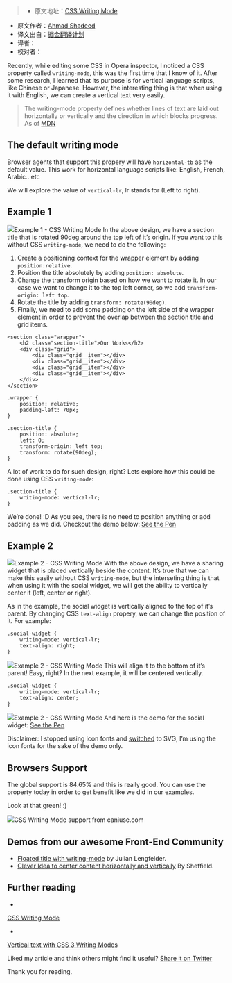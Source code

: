 > * 原文地址：[CSS Writing Mode](https://ishadeed.com/article/css-writing-mode/)
* 原文作者：[Ahmad Shadeed](https://www.twitter.com/shadeed9)
* 译文出自：[掘金翻译计划](https://github.com/xitu/gold-miner)
* 译者： 
* 校对者： 

Recently, while editing some CSS in Opera inspector, I noticed a CSS property called `writing-mode`, this was the first time that I know of it. After some research, I learned that its purpose is for vertical language scripts, like Chinese or Japanese. However, the interesting thing is that when using it with English, we can create a vertical text very easily.

> The writing-mode property defines whether lines of text are laid out horizontally or vertically and the direction in which blocks progress. As of [MDN](https://developer.mozilla.org/en/docs/Web/CSS/writing-mode)

## The default writing mode

Browser agents that support this propery will have `horizontal-tb` as the default value. This work for horizontal language scripts like: English, French, Arabic.. etc

We will explore the value of `vertical-lr`, lr stands for (Left to right).

## Example 1
![](https://ishadeed.com/assets/writing-mode/example1.png)Example 1 - CSS Writing Mode
In the above design, we have a section title that is rotated 90deg around the top left of it’s origin. If you want to this without CSS `writing-mode`, we need to do the following: 

1. Create a positioning context for the wrapper element by adding `position:relative`.
2. Position the title absolutely by adding `position: absolute`. 
3. Change the transform origin based on how we want to rotate it. In our case we want to change it to the top left corner, so we add `transform-origin: left top`.
4. Rotate the title by adding `transform: rotate(90deg)`.
5. Finally, we need to add some padding on the left side of the wrapper element in order to prevent the overlap between the section title and grid items.

```
<section class="wrapper">
    <h2 class="section-title">Our Works</h2>  
    <div class="grid">
        <div class="grid__item"></div>
        <div class="grid__item"></div>
        <div class="grid__item"></div>
        <div class="grid__item"></div>
    </div>
</section>
```

    .wrapper {
        position: relative;
        padding-left: 70px;
    }
    
    .section-title {
        position: absolute;
        left: 0;
        transform-origin: left top;
        transform: rotate(90deg);
    }

A lot of work to do for such design, right? Lets explore how this could be done using CSS `writing-mode`:

    .section-title {
        writing-mode: vertical-lr;
    }

We’re done! :D As you see, there is no need to position anything or add padding as we did. Checkout the demo below:
[See the Pen](http://codepen.io/shadeed/pen/13edb031a3d18f30ce22360562039b5e/)

## Example 2
![](https://ishadeed.com/assets/writing-mode/example2.png)Example 2 - CSS Writing Mode
With the above design, we have a sharing widget that is placed vertically beside the content. It’s true that we can make this easily without CSS `writing-mode`, but the interseting thing is that when using it with the social widget, we will get the ability to vertically center it (left, center or right). 

As in the example, the social widget is vertically aligned to the top of it’s parent. By changing CSS `text-align` propery, we can change the position of it. For example:

    .social-widget {
        writing-mode: vertical-lr;
        text-align: right;
    }

![](https://ishadeed.com/assets/writing-mode/example2-2.png)Example 2 - CSS Writing Mode
This will align it to the bottom of it’s parent! Easy, right? In the next example, it will be centered vertically.

    .social-widget {
        writing-mode: vertical-lr;
        text-align: center;
    }

![](https://ishadeed.com/assets/writing-mode/example2-3.png)Example 2 - CSS Writing Mode
And here is the demo for the social widget:
[See the Pen](http://codepen.io/shadeed/pen/8a7e787c90e25ca3b03fa4c688aab303/)

Disclaimer: I stopped using icon fonts and [switched](https://ishadeed.com/article/using-svg-icons/) to SVG, I’m using the icon fonts for the sake of the demo only.

## Browsers Support

The global support is 84.65% and this is really good. You can use the property today in order to get benefit like we did in our examples.

Look at that green! :)

![](https://ishadeed.com/assets/writing-mode/caniuse-support.jpg)CSS Writing Mode support from caniuse.com

## Demos from our awesome Front-End Community

- [Floated title with writing-mode](http://codepen.io/julianlengfelder/pen/VjBjoj) by Julian Lengfelder.
- [Clever Idea to center content horizontally and vertically](http://codepen.io/sleithart/pen/kXjLLk) By Sheffield.

## Further reading

- 
[CSS Writing Mode](https://developer.mozilla.org/en/docs/Web/CSS/writing-mode)

- 
[Vertical text with CSS 3 Writing Modes](http://generatedcontent.org/post/45384206019/writing-modes)

Liked my article and think others might find it useful?
  [Share it on Twitter](http://twitter.com/share?text=CSS%20Writing%20Mode&amp;url=https://ishadeed.com/article/css-writing-mode/)

Thank you for reading.
